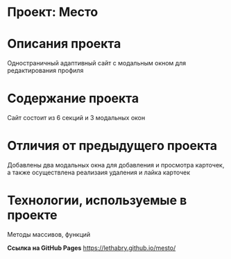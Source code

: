 # Проект: Место

# Описания проекта
Одностраничный адаптивный сайт с модальным окном для редактирования профиля

# Содержание проекта
Cайт состоит из 6 секций и 3 модальных окон

# Отличия от предыдущего проекта
Добавлены два модальных окна для добавления и просмотра карточек, а также осуществлена реализаия удаления и лайка карточек

# Технологии, используемые в проекте
Методы массивов, функций

**Ссылка на GitHub Pages**
https://lethabry.github.io/mesto/